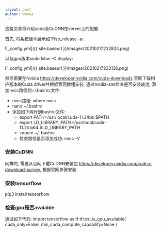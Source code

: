 ```yaml
---
layout: post
author: wenya
---
```

这篇文章将介绍cuda及CuDNN在server上的配置.

首先, 将系统版本展示如下lsb_release -a:
<!-- <img src= "img/20210217232824.png">  -->
<!-- ![image](./img/20210217232824.png) -->
![_config.yml]({{ site.baseurl }}/images/20210217232824.png)

以及gpu版本sudo lshw -C display: 
<!-- <img src = "img/20210217233136.png"> -->
<!-- <img src="img/20210217233136.png"> -->
![_config.yml]({{ site.baseurl }}/images/20210217233136.png)

然后需要在Nvidia https://developer.nvidia.com/cuda-downloads 官网下载相应版本的Cuda driver并根据官网教程安装, 通过nvidia-smi检查是否安装成功, 添加nvcc路径到~/.bashrc文件: 
- nvcc路径: where nvcc
- nano ~/.bashrc
- 添加如下两行到bashrc文件: 
  - export PATH=/usr/local/cuda-11.2/bin:$PATH
  - export LD_LIBRARY_PATH=/usr/local/cuda-11.2/lib64:$LD_LIBRARY_PATH
  - source ~/. bashrc
  - 检查路径是否添加成功: nvcc -V
### 安装CuDNN
同样的, 需要从官网下载CuDNN安装包 https://developer.nvidia.com/cudnn-download-survey, 根据官网步骤安装. 
### 安装tensorflow
pip3 install tensorflow
### 检查gpu是否avaiable
通过如下代码:
import tensorflow as tf 
tf.test.is_gpu_available(
    cuda_only=False, min_cuda_compute_capability=None
) 
